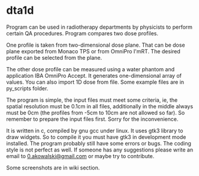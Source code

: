 # dta1d
Program can be used in radiotherapy departments by physicists to perform certain QA procedures. Program compares two dose profiles.

One profile is taken from two-dimensional dose plane. That can be dose plane exported from Monaco TPS or from OmniPro I'mRT. The desired profile can be selected from the plane.

The other dose profile can be measured using a water phantom and application IBA OmniPro Accept. It generates one-dimensional array of values.
You can also import 1D dose from file. Some example files are in py_scripts folder.

The program is simple, the input files must meet some criteria, ie, the spatial resolution must be 0.1cm in all files, additionally in the middle always must be 0cm (the profiles from -5cm to 10cm are not allowed so far). So remember to prepare the input files first. Sorry for the inconvenience.

It is written in c, compiled by gnu gcc under linux. It uses gtk3 library to draw widgets. So to compile it you must have gtk3 in development mode installed. The program probably still have some errors or bugs. The coding style is not perfect as well. If someone has any suggestions please write an email to 0.akowalski@gmail.com or maybe try to contribute.

Some screenshots are in wiki section.
